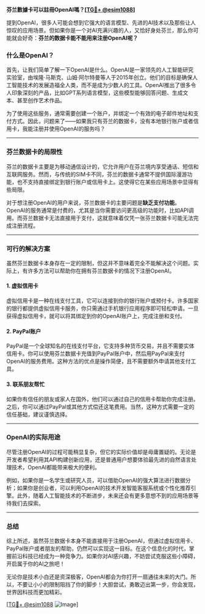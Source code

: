 **芬兰數據卡可以註冊OpenAI嗎？[[TG💪+ @esim1088](https://t.me/s/esim1088)]**

提到OpenAI，很多人可能会想到它强大的语言模型、先进的AI技术以及那些让人惊叹的应用场景。但如果你是一个对AI充满兴趣的人，又恰好身处芬兰，那么你可能就会好奇：**芬兰的数据卡能不能用来注册OpenAI呢？**

### 什么是OpenAI？

首先，让我们简单了解一下OpenAI是什么。OpenAI是一家领先的人工智能研究实验室，由埃隆·马斯克、山姆·阿尔特曼等人于2015年创立。他们的目标是确保人工智能技术的发展造福全人类，而不是成为少数人的工具。OpenAI推出了很多令人印象深刻的产品，比如GPT系列语言模型，这些模型能够回答问题、生成文本、甚至创作艺术作品。

为了使用这些服务，通常需要创建一个账户，并绑定一个有效的电子邮件地址和支付方式。因此，问题来了——如果我只有芬兰的数据卡，没有本地银行账户或者信用卡，我能注册并使用OpenAI的服务吗？

---

### 芬兰数据卡的局限性

芬兰的数据卡主要是为移动通信设计的，它允许用户在芬兰境内享受通话、短信和互联网服务。然而，与传统的SIM卡不同，芬兰的数据卡通常不提供国际漫游功能，也不支持直接绑定到银行账户或信用卡上。这使得它在某些应用场景中显得有些局限。

对于想注册OpenAI的用户来说，芬兰数据卡的主要问题是**缺乏支付功能**。OpenAI的服务通常是付费的，尤其是当你需要访问更高级的功能时，比如API调用。而芬兰数据卡无法直接用于支付，这就意味着仅凭一张芬兰数据卡可能无法完成注册流程。

---

### 可行的解决方案

虽然芬兰数据卡本身存在一定的限制，但这并不意味着完全不能解决这个问题。实际上，有许多方法可以帮助你在拥有芬兰数据卡的情况下注册OpenAI。

#### 1. **虚拟信用卡**
虚拟信用卡是一种在线支付工具，它可以连接到你的银行账户或预付卡。许多国家的银行都提供虚拟信用卡服务，你只需通过手机银行应用程序即可轻松申请。一旦获得虚拟信用卡，就可以将其绑定到你的OpenAI账户上，完成注册和支付。

#### 2. **PayPal账户**
PayPal是一个全球知名的在线支付平台，它支持多种货币交易，并且不需要实体信用卡。你可以使用芬兰数据卡充值到PayPal账户中，然后用PayPal来支付OpenAI的服务费用。这种方法的优点是操作简便，且不需要额外申请其他支付工具。

#### 3. **联系朋友帮忙**
如果你有信任的朋友或家人在国外，他们可以通过自己的信用卡帮助你完成注册。之后，你可以通过PayPal或其他方式偿还这笔费用。当然，这种方式需要一定的信任基础，建议谨慎选择。

---

### OpenAI的实际用途

尽管注册OpenAI的过程可能稍显复杂，但它的实际价值却是毋庸置疑的。无论是开发者希望利用其API构建创新应用，还是普通用户想要体验最先进的自然语言处理技术，OpenAI都能带来极大的便利。

例如，如果你是一名学生或研究人员，可以借助OpenAI的强大算法进行数据分析；如果你是创业者，可以利用OpenAI的技术开发智能客服系统或个性化推荐引擎。此外，随着人工智能技术的不断进步，未来还会有更多意想不到的应用场景等待我们去探索。

---

### 总结

综上所述，虽然芬兰数据卡本身不能直接用于注册OpenAI，但通过虚拟信用卡、PayPal账户或者朋友的帮助，仍然可以实现这一目标。在这个信息化的时代，掌握前沿科技已经成为一种竞争力。如果你对AI感兴趣，不妨尝试克服这些小障碍，开启属于你的AI之旅吧！

无论你是技术小白还是资深极客，OpenAI都会为你打开一扇通往未来的大门。所以，不要让小小的限制阻挡了你的脚步！大胆尝试，勇敢迈出第一步，你会发现，世界因科技而更加精彩。

[[TG💪+ @esim1088](https://t.me/s/esim1088) ![Image](https://i.postimg.cc/4NQfJmqS/Snipaste-2025-05-13-00-14-12.png)]